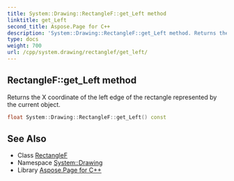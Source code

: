 ```yaml
---
title: System::Drawing::RectangleF::get_Left method
linktitle: get_Left
second_title: Aspose.Page for C++
description: 'System::Drawing::RectangleF::get_Left method. Returns the X coordinate of the left edge of the rectangle represented by the current object in C++.'
type: docs
weight: 700
url: /cpp/system.drawing/rectanglef/get_left/
---
```

## RectangleF::get_Left method


Returns the X coordinate of the left edge of the rectangle represented by the current object.

```cpp
float System::Drawing::RectangleF::get_Left() const
```

## See Also

* Class [RectangleF](../)
* Namespace [System::Drawing](../../)
* Library [Aspose.Page for C++](../../../)
